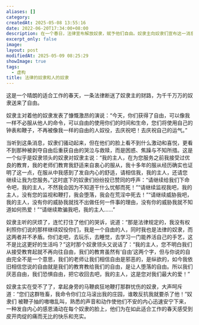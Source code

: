 ```yaml
---
aliases: []
category: 
createdAt: 2025-05-08 13:55:16
date: 2022-06-20T17:34:00+08:00
description: 在一个春日，法律宣布解放奴隶，赋予他们自由。奴隶主向奴隶们宣布这一消息，但奴隶们并未感到喜悦，反而表现出困惑与恐惧。一个受过教育的奴隶领袖代表众人恳求奴隶主继续奴役他们，声称服从带来舒适，自由只会导致堕落。其他奴隶也纷纷附和，表达对命令、监视和鞭打的依赖。奴隶主拒绝请求，强调法律禁止奴役，并劝他们追求自由的生活。然而奴隶们坚持拒绝自由，甚至将自由视为邪恶。最终，愤怒的奴隶主用鞭子驱赶他们，奴隶们却在熟悉的痛苦中感到安心与满足，以扭曲的方式庆祝“自由”。
excerpt_only: false
image: 
layout: post
modifiedAt: 2025-05-09 08:25:29
showImage: true
tags:
  - 虚构
title: 法律的奴隶和人的奴隶
---
```


这是一个晴朗的适合工作的春天，一条法律断送了奴隶主的财路，为千千万万的奴隶送来了自由。

奴隶主对着他的奴隶发表了慷慨激昂的演说：“今天，你们获得了自由，可以像我一样不必服从他人的命令，可以自由的使用你们的时间和生命，您们将使用自己的钟表和鞭子，不再被像我一样的自由的人奴役，去庆祝吧！去庆祝自己的运气。”

当听到这条消息，奴隶们骚动起来，但在他们的脸上看不到什么激动和喜悦，更看不到那种被剥夺自由后重获自由的哭泣与救赎，而是困惑、焦躁与不知所措。这是一个似乎是奴隶领头的奴隶对奴隶主说：“我的主人，在为您服务之前我接受过优良的教育，我的老师们教育我舒适来自衷心的服从，我十多年的服从经历确实也证明了这一点，在服从中我感到了发自内心的舒适，请相信我，我的主人，还请您 继续让我为您服务。”这时底下的奴隶们纷纷投已赞同的呼声：“请继续给我们下命令吧，我的主人，不然我会因为不知道干什么忧郁而死！”“请继续监视我吧，我的 主人，没有您的监视和鞭打，我会堕落，我会在荒淫中死去！”“请继续威胁我吧，我的主人，没有你的威胁我就找不出做任何一件事的理由，没有你的威胁我就不知 道如何热爱！”“请继续欺骗我吧，我的主人……”

奴隶主听的厌烦了，连忙打住了他们的哭诉，说道：“那是法律规定的，我没有权利照你们说的那样继续奴役你们，我是一个自由的人，同时我也是法律的奴隶，而这两者并不矛盾。你们走吧，去玩乐，去睡觉，去学习一门能养活自己的手艺，这不是比这更好的生活吗？”这时那个奴隶领头又说话了：“我的主人，您不明白我们 从接受教育起就不再向往自由，我们的教育虽然有‘自由’这两个字，但与你说的自 由完全不是一个意思，我们的老师让我们相信自由是邪恶的，是纵欲的，如今我依旧相信您说的自由就是我们的教育教给我们的自由，是让人堕落的自由。所以我们厌恶自由，我们恐惧自由，把它收回去吧，我的主人，这是您对我们最大的爱！”

奴隶主实在受不了了，拿起身旁的马鞭疯狂地鞭打那群忧伤的奴隶，大声呵斥道：“您们这群牲畜，我命令你们立马滚出我的庄园，谁敢反抗我就要杀了他！”奴隶们 被鞭子抽的嗷嗷乱叫，熟悉的声音和动作使他们不安的内心迅速安宁下来，一种发自内心的感恩涌动在每个奴隶的脸上，他们为在如此适合工作的春天感受到皮开肉绽的痛而无比的快乐和充实。
